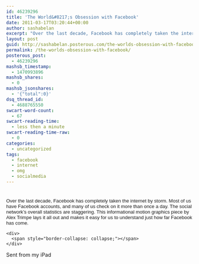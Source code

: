 ```yaml
---
id: 46239296
title: 'The World&#8217;s Obsession with Facebook'
date: 2011-03-17T03:20:44+00:00
author: sashabelan
excerpt: "Over the last decade, Facebook has completely taken the internet by storm. Most of us have Facebook accounts, and many of us check on it more than once a day. The social network's overall statistics are staggering. This informational motion graphi..."
layout: post
guid: http://sashabelan.posterous.com/the-worlds-obsession-with-facebook
permalink: /the-worlds-obsession-with-facebook/
posterous_post:
  - 46239296
mashsb_timestamp:
  - 1470993896
mashsb_shares:
  - 0
mashsb_jsonshares:
  - '{"total":0}'
dsq_thread_id:
  - 4688765550
swcart-word-count:
  - 67
swcart-reading-time:
  - less then a minute
swcart-reading-time-raw:
  - 0
categories:
  - uncategorized
tags:
  - facebook
  - internet
  - omg
  - socialmedia
---
```

<div>
  <div style="padding-top: 8px;">
    <p>
      <span style="border-collapse: collapse; font-size: 13px; font-family: arial, sans-serif;">Over the last decade, Facebook has completely taken the internet by storm. Most of us have Facebook accounts, and many of us check on it more than once a day. The social network&#8217;s overall statistics are staggering. This informational motion graphics piece by Alex Trimpe lays it all out and makes it easy for us to understand just how far Facebook has come.</span>
    </p></p> 
    
    <div>
      <span style="border-collapse: collapse;"></span>
    </div>
  </div>
</div>

<div>
  <p />
  Sent from my iPad
</div>
